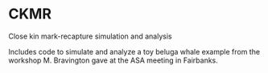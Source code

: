 # CKMR
Close kin mark-recapture simulation and analysis

Includes code to simulate and analyze a toy beluga whale example from the workshop M. Bravington gave at the ASA meeting in Fairbanks.
